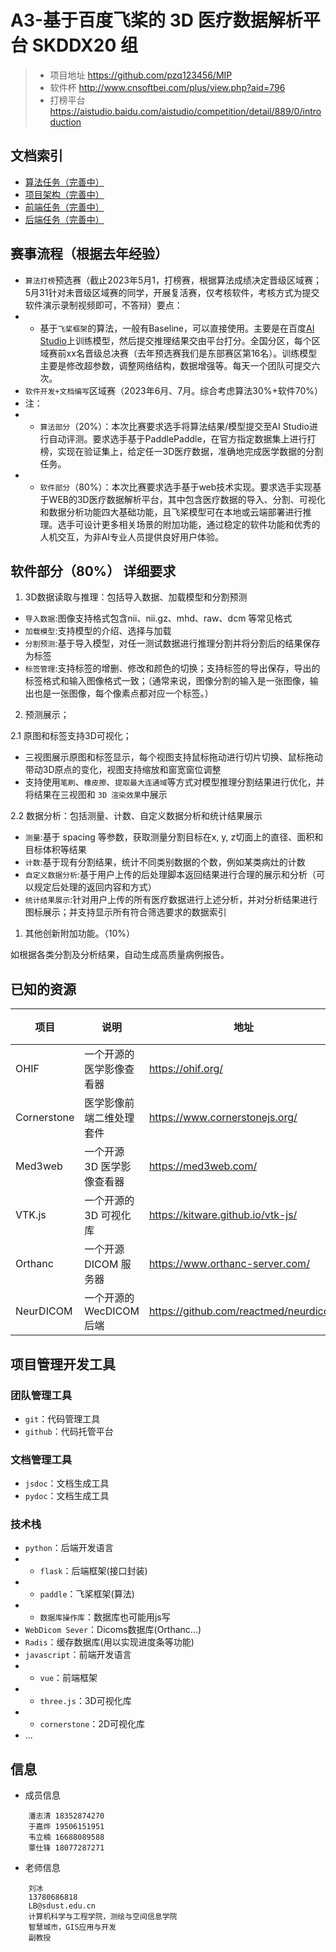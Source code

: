 # A3-基于百度飞桨的 3D 医疗数据解析平台 SKDDX20 组
> - 项目地址 https://github.com/pzq123456/MIP
> - 软件杯 http://www.cnsoftbei.com/plus/view.php?aid=796
> - 打榜平台 https://aistudio.baidu.com/aistudio/competition/detail/889/0/introduction

## 文档索引
- [算法任务（完善中）](/docs/Algorithm/README.md)
- [项目架构（完善中）](/docs/README.md)
- [前端任务（完善中）](/docs/FrontEnd/README.md)
- [后端任务（完善中）](/docs/BackEnd/README.md)




## 赛事流程（根据去年经验）
- `算法打榜`预选赛（截止2023年5月1，打榜赛，根据算法成绩决定晋级区域赛；5月31针对未晋级区域赛的同学，开展复活赛，仅考核软件，考核方式为提交软件演示录制视频即可，不答辩）要点：
- * 基于`飞桨框架`的算法，一般有Baseline，可以直接使用。主要是在百度[AI Studio](https://aistudio.baidu.com/aistudio/index)上训练模型，然后提交推理结果交由平台打分。全国分区，每个区域赛前xx名晋级总决赛（去年预选赛我们是东部赛区第16名）。训练模型主要是修改超参数，调整网络结构，数据增强等。每天一个团队可提交六次。
- `软件开发+文档编写`区域赛（2023年6月、7月。综合考虑算法30%+软件70%）
- 注：
- * `算法部分`（20%）：本次比赛要求选手将算法结果/模型提交至AI Studio进行自动评测。要求选手基于PaddlePaddle，在官方指定数据集上进行打榜，实现在验证集上，给定任一3D医疗数据，准确地完成医学数据的分割任务。 
- * `软件部分`（80%）：本次比赛要求选手基于web技术实现。要求选手实现基于WEB的3D医疗数据解析平台，其中包含医疗数据的导入、分割、可视化和数据分析功能四大基础功能，且飞桨模型可在本地或云端部署进行推理。选手可设计更多相关场景的附加功能，通过稳定的软件功能和优秀的人机交互，为非AI专业人员提供良好用户体验。


## 软件部分（80%） 详细要求
1. 3D数据读取与推理：包括导入数据、加载模型和分割预测
- `导入数据`:图像支持格式包含nii、nii.gz、mhd、raw、dcm 等常见格式
- `加载模型`:支持模型的介绍、选择与加载
- `分割预测`:基于导入模型，对任一测试数据进行推理分割并将分割后的结果保存为标签
- `标签管理`:支持标签的增删、修改和颜色的切换；支持标签的导出保存，导出的标签格式和输入图像格式一致；（通常来说，图像分割的输入是一张图像，输出也是一张图像，每个像素点都对应一个标签。）

2. 预测展示；

2.1 原图和标签支持3D可视化；
- 三视图展示原图和标签显示，每个视图支持鼠标拖动进行切片切换、鼠标拖动带动3D原点的变化，视图支持缩放和窗宽窗位调整
- 支持使用`笔刷`、`橡皮擦`、`提取最大连通域`等方式对模型推理分割结果进行优化，并将结果在三视图和 `3D 渲染效果`中展示

2.2 数据分析：包括测量、计数、自定义数据分析和统计结果展示
- `测量`:基于 spacing 等参数，获取测量分割目标在x, y, z切面上的直径、面积和目标体积等结果
- `计数`:基于现有分割结果，统计不同类别数据的个数，例如某类病灶的计数
- `自定义数据分析`:基于用户上传的后处理脚本返回结果进行合理的展示和分析（可以规定后处理的返回内容和方式）
- `统计结果展示`:针对用户上传的所有医疗数据进行上述分析，并对分析结果进行图标展示；并支持显示所有符合筛选要求的数据索引

1. 其他创新附加功能。（10%）

如根据各类分割及分析结果，自动生成高质量病例报告。




## 已知的资源

| 项目 | 说明 | 地址 | 前端 | 后端 |
| --- | --- | --- | --- | --- |
| OHIF | 一个开源的医学影像查看器 | https://ohif.org/ | 1 | 0 |
| Cornerstone | 医学影像前端二维处理套件 | https://www.cornerstonejs.org/ | 1 | 0 |
| Med3web | 一个开源 3D 医学影像查看器 | https://med3web.com/ | 1 | 0 |
| VTK.js | 一个开源的 3D 可视化库 | https://kitware.github.io/vtk-js/ | 1 | 0 |
| Orthanc | 一个开源 DICOM 服务器 | https://www.orthanc-server.com/ | 0 | 1 |
| NeurDICOM | 一个开源的 WecDICOM 后端 | https://github.com/reactmed/neurdicom | 0 | 1 |

## 项目管理开发工具

### 团队管理工具
- `git`：代码管理工具
- `github`：代码托管平台
### 文档管理工具
- `jsdoc`：文档生成工具
- `pydoc`：文档生成工具

### 技术栈
- `python`：后端开发语言
- * `flask`：后端框架(接口封装)
- * `paddle`：飞桨框架(算法)
- * `数据库操作库`：数据库也可能用js写
- `WebDicom Sever`：Dicoms数据库(Orthanc...)
- `Radis`：缓存数据库(用以实现进度条等功能)
- `javascript`：前端开发语言
- * `vue`：前端框架
- * `three.js`：3D可视化库
- * `cornerstone`：2D可视化库
- ...

## 信息

- 成员信息
```
    潘志清 18352874270 
    于嘉烨 19506151951
    韦立楠 16688089588
    覃仕锋 18077287271
```

- 老师信息
```
    刘冰
    13780686818
    LB@sdust.edu.cn
    计算机科学与工程学院，测绘与空间信息学院
    智慧城市，GIS应用与开发
    副教授
```

